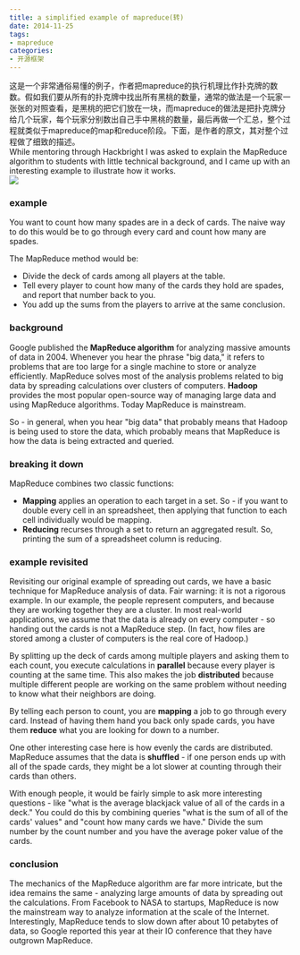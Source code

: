 ```yaml
---
title: a simplified example of mapreduce(转)
date: 2014-11-25
tags:
- mapreduce
categories:
- 开源框架
---
```


这是一个非常通俗易懂的例子，作者把mapreduce的执行机理比作扑克牌的数数。假如我们要从所有的扑克牌中找出所有黑桃的数量，通常的做法是一个玩家一张张的对照查看，是黑桃的把它们放在一块，而mapreduce的做法是把扑克牌分给几个玩家，每个玩家分别数出自己手中黑桃的数量，最后再做一个汇总，整个过程就类似于mapreduce的map和reduce阶段。下面，是作者的原文，其对整个过程做了细致的描述。  
While mentoring through Hackbright I was asked to explain the MapReduce algorithm to students with little technical background, and I came up with an interesting example to illustrate how it works.  
![](/image/cards.jpg)   
<!-- more -->  
### example  
You want to count how many spades are in a deck of cards. The naive way to do this would be to go through every card and count how many are spades.   
  
The MapReduce method would be:  
- Divide the deck of cards among all players at the table.  
- Tell every player to count how many of the cards they hold are spades, and report that number back to you.  
- You add up the sums from the players to arrive at the same conclusion.  

### background  
Google published the **MapReduce algorithm** for analyzing massive amounts of data in 2004. Whenever you hear the phrase "big data," it refers to problems that are too large for a single machine to store or analyze efficiently. MapReduce solves most of the analysis problems related to big data by spreading calculations over clusters of computers. **Hadoop** provides the most popular open-source way of managing large data and using MapReduce algorithms. Today MapReduce is mainstream.

So - in general, when you hear "big data" that probably means that Hadoop is being used to store the data, which probably means that MapReduce is how the data is being extracted and queried.   
### breaking it down  
MapReduce combines two classic functions:   
- **Mapping** applies an operation to each target in a set. So - if you want to double every cell in an spreadsheet, then applying that function to each cell individually would be mapping.  
- **Reducing** recurses through a set to return an aggregated result. So, printing the sum of a spreadsheet column is reducing.  

### example revisited  
Revisiting our original example of spreading out cards, we have a basic technique for MapReduce analysis of data. Fair warning: it is not a rigorous example. In our example, the people represent computers, and because they are working together they are a cluster. In most real-world applications, we assume that the data is already on every computer - so handing out the cards is not a MapReduce step. (In fact, how files are stored among a cluster of computers is the real core of Hadoop.)

By splitting up the deck of cards among multiple players and asking them to each count, you execute calculations in **parallel** because every player is counting at the same time. This also makes the job **distributed** because multiple different people are working on the same problem without needing to know what their neighbors are doing.

By telling each person to count, you are **mapping** a job to go through every card. Instead of having them hand you back only spade cards, you have them **reduce** what you are looking for down to a number.

One other interesting case here is how evenly the cards are distributed. MapReduce assumes that the data is **shuffled** - if one person ends up with all of the spade cards, they might be a lot slower at counting through their cards than others.

With enough people, it would be fairly simple to ask more interesting questions - like "what is the average blackjack value of all of the cards in a deck." You could do this by combining queries "what is the sum of all of the cards' values" and "count how many cards we have." Divide the sum number by the count number and you have the average poker value of the cards.  
### conclusion  
The mechanics of the MapReduce algorithm are far more intricate, but the idea remains the same - analyzing large amounts of data by spreading out the calculations. From Facebook to NASA to startups, MapReduce is now the mainstream way to analyze information at the scale of the Internet. Interestingly, MapReduce tends to slow down after about 10 petabytes of data, so Google reported this year at their IO conference that they have outgrown MapReduce.  